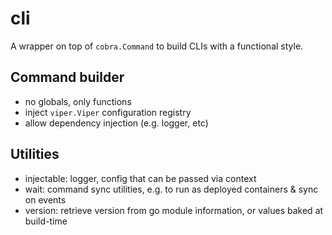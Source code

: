 # cli

A wrapper on top of `cobra.Command` to build
CLIs with a functional style.

## Command builder

* no globals, only functions
* inject `viper.Viper` configuration registry
* allow dependency injection (e.g. logger, etc)

## Utilities

* injectable: logger, config that can be passed via context
* wait: command sync utilities, e.g. to run as deployed containers & sync on events
* version: retrieve version from go module information, or values baked at build-time

